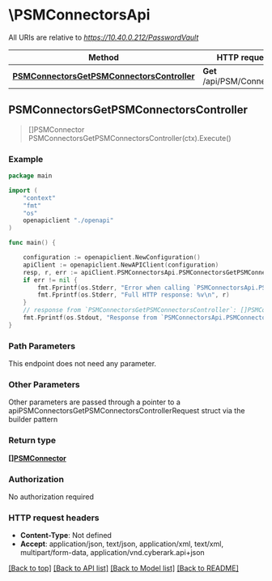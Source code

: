 # \PSMConnectorsApi

All URIs are relative to *https://10.40.0.212/PasswordVault*

Method | HTTP request | Description
------------- | ------------- | -------------
[**PSMConnectorsGetPSMConnectorsController**](PSMConnectorsApi.md#PSMConnectorsGetPSMConnectorsController) | **Get** /api/PSM/Connectors | 



## PSMConnectorsGetPSMConnectorsController

> []PSMConnector PSMConnectorsGetPSMConnectorsController(ctx).Execute()





### Example

```go
package main

import (
    "context"
    "fmt"
    "os"
    openapiclient "./openapi"
)

func main() {

    configuration := openapiclient.NewConfiguration()
    apiClient := openapiclient.NewAPIClient(configuration)
    resp, r, err := apiClient.PSMConnectorsApi.PSMConnectorsGetPSMConnectorsController(context.Background()).Execute()
    if err != nil {
        fmt.Fprintf(os.Stderr, "Error when calling `PSMConnectorsApi.PSMConnectorsGetPSMConnectorsController``: %v\n", err)
        fmt.Fprintf(os.Stderr, "Full HTTP response: %v\n", r)
    }
    // response from `PSMConnectorsGetPSMConnectorsController`: []PSMConnector
    fmt.Fprintf(os.Stdout, "Response from `PSMConnectorsApi.PSMConnectorsGetPSMConnectorsController`: %v\n", resp)
}
```

### Path Parameters

This endpoint does not need any parameter.

### Other Parameters

Other parameters are passed through a pointer to a apiPSMConnectorsGetPSMConnectorsControllerRequest struct via the builder pattern


### Return type

[**[]PSMConnector**](PSMConnector.md)

### Authorization

No authorization required

### HTTP request headers

- **Content-Type**: Not defined
- **Accept**: application/json, text/json, application/xml, text/xml, multipart/form-data, application/vnd.cyberark.api+json

[[Back to top]](#) [[Back to API list]](../README.md#documentation-for-api-endpoints)
[[Back to Model list]](../README.md#documentation-for-models)
[[Back to README]](../README.md)

